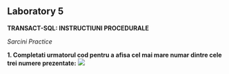 
## Laboratory 5 
**TRANSACT-SQL: INSTRUCTIUNI PROCEDURALE** 

*Sarcini Practice*

**1. Completati urmatorul cod pentru a afisa cel mai mare numar dintre cele trei numere prezentate:**
<img src="quiery1L5.png"/>
